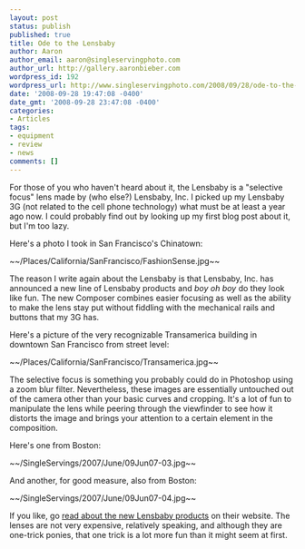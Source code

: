 ```yaml
---
layout: post
status: publish
published: true
title: Ode to the Lensbaby
author: Aaron
author_email: aaron@singleservingphoto.com
author_url: http://gallery.aaronbieber.com
wordpress_id: 192
wordpress_url: http://www.singleservingphoto.com/2008/09/28/ode-to-the-lensbaby/
date: '2008-09-28 19:47:08 -0400'
date_gmt: '2008-09-28 23:47:08 -0400'
categories:
- Articles
tags:
- equipment
- review
- news
comments: []
---
```

For those of you who haven't heard about it, the Lensbaby is a
"selective focus" lens made by (who else?) Lensbaby, Inc. I picked up my
Lensbaby 3G (not related to the cell phone technology) what must be at
least a year ago now. I could probably find out by looking up my first
blog post about it, but I'm too lazy.

Here's a photo I took in San Francisco's Chinatown:

\~\~/Places/California/SanFrancisco/FashionSense.jpg\~\~

The reason I write again about the Lensbaby is that Lensbaby, Inc. has
announced a new line of Lensbaby products and _boy oh boy_ do they
look like fun. The new Composer combines easier focusing as well as the
ability to make the lens stay put without fiddling with the mechanical
rails and buttons that my 3G has.

Here's a picture of the very recognizable Transamerica building in
downtown San Francisco from street level:

\~\~/Places/California/SanFrancisco/Transamerica.jpg\~\~

The selective focus is something you probably could do in Photoshop
using a zoom blur filter. Nevertheless, these images are essentially
untouched out of the camera other than your basic curves and cropping.
It's a lot of fun to manipulate the lens while peering through the
viewfinder to see how it distorts the image and brings your attention to
a certain element in the composition.

Here's one from Boston:

\~\~/SingleServings/2007/June/09Jun07-03.jpg\~\~

And another, for good measure, also from Boston:

\~\~/SingleServings/2007/June/09Jun07-04.jpg\~\~

If you like, go [read about the new Lensbaby
products](http://lensbaby.com) on their website. The lenses are not very
expensive, relatively speaking, and although they are one-trick ponies,
that one trick is a lot more fun than it might seem at first.
